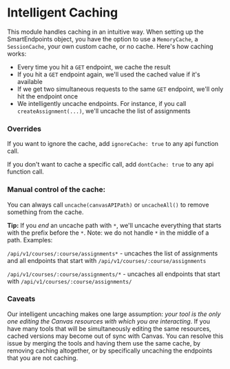 # Intelligent Caching

This module handles caching in an intuitive way. When setting up the SmartEndpoints object, you have the option to use a `MemoryCache`, a `SessionCache`, your own custom cache, or no cache. Here's how caching works:

- Every time you hit a `GET` endpoint, we cache the result
- If you hit a `GET` endpoint again, we'll used the cached value if it's available
- If we get two simultaneous requests to the same `GET` endpoint, we'll only hit the endpoint once
- We intelligently uncache endpoints. For instance, if you call `createAssignment(...)`, we'll uncache the list of assignments

### Overrides

If you want to ignore the cache, add `ignoreCache: true` to any api function call.

If you don't want to cache a specific call, add `dontCache: true` to any api function call.

### Manual control of the cache:

You can always call `uncache(canvasAPIPath)` or `uncacheAll()` to remove something from the cache.

**Tip:** If you _end_ an uncache path with `*`, we'll uncache everything that starts with the prefix before the `*`. Note: we do not handle `*` in the middle of a path. Examples:

`/api/v1/courses/:course/assignments*` - uncaches the list of assignments and all endpoints that start with `/api/v1/courses/:course/assignments`

`/api/v1/courses/:course/assignments/*` - uncaches all endpoints that start with `/api/v1/courses/:course/assignments/`  

### Caveats

Our intelligent uncaching makes one large assumption: _your tool is the only one editing the Canvas resources with which you are interacting_. If you have many tools that will be simultaneously editing the same resources, cached versions may become out of sync with Canvas. You can resolve this issue by merging the tools and having them use the same cache, by removing caching altogether, or by specifically uncaching the endpoints that you are not caching.
